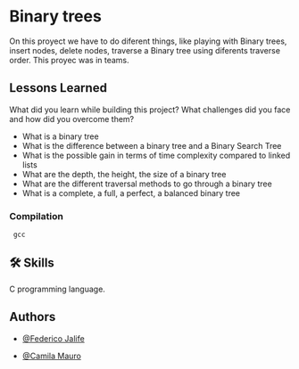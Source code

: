 
 # Binary trees #


On this proyect we have to do diferent things, like playing with
Binary trees, insert nodes, delete nodes, traverse a Binary
tree using diferents traverse order.
This proyec was in teams.


## Lessons Learned

What did you learn while building this project? What challenges did you face and how did you overcome them?

- What is a binary tree
- What is the difference between a binary tree and a Binary Search Tree
- What is the possible gain in terms of time complexity compared to linked lists
- What are the depth, the height, the size of a binary tree
- What are the different traversal methods to go through a binary tree
- What is a complete, a full, a perfect, a balanced binary tree
### Compilation ###
 
```
 gcc
```
    
## 🛠 Skills
C programming language.


## Authors

- [@Federico Jalife](https://github.com/Fedejalife99)

- [@Camila Mauro](https://github.com/C-Mauro)

